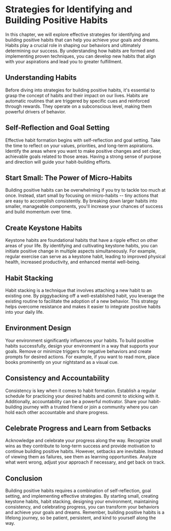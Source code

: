 Strategies for Identifying and Building Positive Habits
================================================================



In this chapter, we will explore effective strategies for identifying and building positive habits that can help you achieve your goals and dreams. Habits play a crucial role in shaping our behaviors and ultimately determining our success. By understanding how habits are formed and implementing proven techniques, you can develop new habits that align with your aspirations and lead you to greater fulfillment.

Understanding Habits
--------------------

Before diving into strategies for building positive habits, it's essential to grasp the concept of habits and their impact on our lives. Habits are automatic routines that are triggered by specific cues and reinforced through rewards. They operate on a subconscious level, making them powerful drivers of behavior.

Self-Reflection and Goal Setting
--------------------------------

Effective habit formation begins with self-reflection and goal setting. Take the time to reflect on your values, priorities, and long-term aspirations. Identify the areas where you want to make positive changes and set clear, achievable goals related to those areas. Having a strong sense of purpose and direction will guide your habit-building efforts.

Start Small: The Power of Micro-Habits
--------------------------------------

Building positive habits can be overwhelming if you try to tackle too much at once. Instead, start small by focusing on micro-habits -- tiny actions that are easy to accomplish consistently. By breaking down larger habits into smaller, manageable components, you'll increase your chances of success and build momentum over time.

Create Keystone Habits
----------------------

Keystone habits are foundational habits that have a ripple effect on other areas of your life. By identifying and cultivating keystone habits, you can initiate positive change in multiple aspects simultaneously. For example, regular exercise can serve as a keystone habit, leading to improved physical health, increased productivity, and enhanced mental well-being.

Habit Stacking
--------------

Habit stacking is a technique that involves attaching a new habit to an existing one. By piggybacking off a well-established habit, you leverage the existing routine to facilitate the adoption of a new behavior. This strategy helps overcome resistance and makes it easier to integrate positive habits into your daily life.

Environment Design
------------------

Your environment significantly influences your habits. To build positive habits successfully, design your environment in a way that supports your goals. Remove or minimize triggers for negative behaviors and create prompts for desired actions. For example, if you want to read more, place books prominently on your nightstand as a visual cue.

Consistency and Accountability
------------------------------

Consistency is key when it comes to habit formation. Establish a regular schedule for practicing your desired habits and commit to sticking with it. Additionally, accountability can be a powerful motivator. Share your habit-building journey with a trusted friend or join a community where you can hold each other accountable and share progress.

Celebrate Progress and Learn from Setbacks
------------------------------------------

Acknowledge and celebrate your progress along the way. Recognize small wins as they contribute to long-term success and provide motivation to continue building positive habits. However, setbacks are inevitable. Instead of viewing them as failures, see them as learning opportunities. Analyze what went wrong, adjust your approach if necessary, and get back on track.

Conclusion
----------

Building positive habits requires a combination of self-reflection, goal setting, and implementing effective strategies. By starting small, creating keystone habits, habit stacking, designing your environment, maintaining consistency, and celebrating progress, you can transform your behaviors and achieve your goals and dreams. Remember, building positive habits is a lifelong journey, so be patient, persistent, and kind to yourself along the way.
